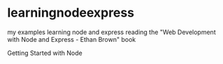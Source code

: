 # learningnodeexpress
my examples learning node and express reading the "Web Development with Node and Express - Ethan Brown" book

Getting Started with Node

